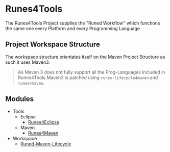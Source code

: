 # Runes4Tools
The Runes4Tools Project supplies the "Runed Workflow" which functions the same one every Platform and every Programming Language

## Project Workspace Structure
The workspace structure orientates itself on the Maven Project Structure as such it uses Maven3.
> As Maven 3 does not fully support all the Prog-Languages included in Runes4Tools Maven3 is patched using `runes-lifecycle4maven` and `runes4maven`.


## Modules
+ Tools
  - Eclipse
    - [Runes4Eclipse](https://github.com/RunedUniverse/runes4eclipse)
  - Maven
    - [Runes4Maven](https://github.com/RunedUniverse/runes4maven)
+ Workspace
  - [Runed-Maven-Lifecycle](https://github.com/RunedUniverse/runed-lifecycle4maven)
